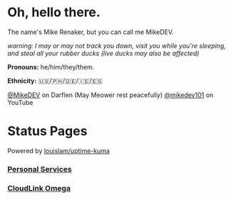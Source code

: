 # Oh, hello there.
The name's Mike Renaker, but you can call me MikeDEV. 

*warning: I may or may not track you down, visit you while you’re sleeping, and steal all your rubber ducks (live ducks may also be affected)*

**Pronouns:** he/him/they/them.

**Ethnicity:** 🇺🇸/🇵🇭/🇩🇪/🇮🇪/🇪🇸

[@MikeDEV](https://darflen.com/users/mikedev) on Darflen (May Meower rest peacefully)
[@mikedev101](https://www.youtube.com/@mikedev101) on YouTube

# Status Pages
Powered by [louislam/uptime-kuma](https://github.com/louislam/uptime-kuma)

### [Personal Services](https://status.mikedev101.cc/status/something)
### [CloudLink Omega](https://status.mikedev101.cc/status/clomega)
